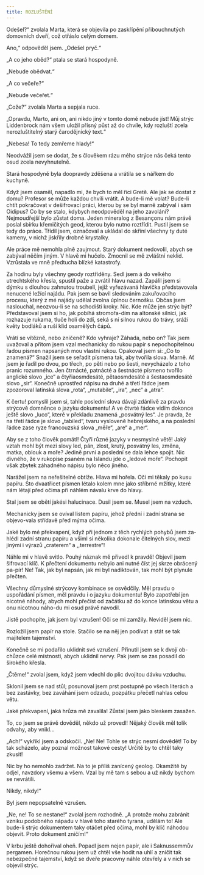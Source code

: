 ```yaml
---
title: ROZLUŠTĚNÍ
---
```


Odešel?“ zvolala Marta, která se objevila po zaskřípění přibouchnutých domovních dveří, což otřáslo celým domem.

Ano,“ odpověděl jsem. „Odešel pryč.“

„A co jeho oběd?“ ptala se stará hospodyně.

„Nebude obědvat.“

„A co večeře?“

„Nebude večeřet.“

„Cože?“ zvolala Marta a sepjala ruce.

„Opravdu, Marto, ani on, ani nikdo jiný v tomto domě nebude jíst! Můj strýc Liddenbrock nám všem uložil přísný půst až do chvíle, kdy rozluští zcela nerozluštitelný starý čarodějnický text.“

„Nebesa! To tedy zemřeme hlady!“

Neodvážil jsem se dodat, že s člověkem rázu mého strýce nás čeká tento osud zcela nevyhnutelně.

Stará hospodyně byla doopravdy zděšena a vrátila se s nářkem do kuchyně.

Když jsem osaměl, napadlo mi, že bych to měl říci Gretě. Ale jak se dostat z domu? Profesor se může každou chvíli vrátit. A bude-li mě volat? Bude-li chtít pokračovat v dešifrovací práci, kterou by se byl marně zabýval i sám Oidipus? Co by se stalo, kdybych neodpověděl na jeho zavolání? Nejmoudřejší bylo zůstat doma. Jeden mineralog z Besançonu nám právě poslal sbírku křemičitých geod, kterou bylo nutno roztřídit. Pustil jsem se tedy do práce. Třídil jsem, označoval a ukládal do skříní všechny ty duté kameny, v nichž jiskřily drobné krystalky.

Ale práce mě nemohla plně zaujmout. Starý dokument nedovolil, abych se zabýval něčím jiným. V hlavě mi hučelo. Zmocnil se mě zvláštní neklid. Vzrůstala ve mně předtucha blízké katastrofy.

Za hodinu byly všechny geody roztříděny. Sedl jsem á do velkého utrechtského křesla, spustil paže a zvrátil hlavu nazad. Zapálil jsem si dýmku s dlouhou zahnutou troubelí, jejíž vyřezávaná hlavička představovala nenucené ležící najádu. Pak jsem se bavil sledováním zakuřovacího procesu, který z mé najády udělal zvolna úplnou černošku. Občas jsem naslouchal, neozvou-li se na schodišti kroky. Nic. Kde může jen strýc být? Představoval jsem si ho, jak pobíhá stromořa-dím na altonské silnici, jak rozhazuje rukama, tluče holí do zdí, seká s ní silnou rukou do trávy, sráží květy bodláků a ruší klid osamělých čápů.

Vrátí se vítězně, nebo zničeně? Kdo vyhraje? Záhada, nebo on? Tak jsem uvažoval a přitom jsem vzal mechanicky do rukou papír s nepochopitelnou řadou písmen napsaných mou vlastní rukou. Opakoval jsem si: „Co to znamená?“ Snažil jsem se seřadit písmena tak, aby tvořila slova. Marně. Ať jsem je řadil po dvou, po třech, po pěti nebo po šesti, nevycházelo z toho pranic rozumného. Jen čtrnácté, patnácté a šestnácté písmeno tvořilo anglické slovo „ice“ a čtyřiaosmdesáté, pětaosmdesáté a šestaosmdesáté slovo „sir“. Konečně uprostřed nápisu na druhé a třetí řádce jsem zpozoroval latinská slova „rota“, „mutabile“, „ira“, „nec“ a „atra“.

K čertu! pomyslil jsem si, tahle poslední slova dávají zdánlivě za pravdu strýcově domněnce o jazyku dokumentu! A ve čtvrté řádce vidím dokonce ještě slovo „luco“, které v překladu znamená „posvátný les“. Je pravda, že na třetí řádce je slovo „tabiled“, tvaru vysloveně hebrejského, a na poslední řádce zase ryze francouzská slova „měře“, „are“ a „mer“.

Aby se z toho člověk pomátl! Čtyři různé jazyky v nesmyslné větě! Jaký vztah mohl být mezi slovy led, pán, zlost, krutý, posvátný les, změna, matka, oblouk a moře? Jedině první a poslední se dala lehce spojit. Nic divného, že v rukopise psaném na Islandu jde o „ledové moře“. Pochopit však zbytek záhadného nápisu bylo něco jiného.

Narážel jsem na neřešitelné obtíže. Hlava mi hořela. Oči mi těkaly po kusu papíru. Sto dvaatřicet písmen létalo kolem mne jako stříbrné mžitky, které nám létají před očima při náhlém návalu krve do hlavy.

Stal jsem se obětí jakési halucinace. Dusil jsem se. Musel jsem na vzduch.

Mechanicky jsem se ovíval listem papíru, jehož přední i zadní strana se objevo-vala střídavě před mýma očima.

Jaké bylo mé překvapení, když při jednom z těch rychlých pohybů jsem za-hlédl zadní stranu papíru a všiml si několika dokonale čitelných slov, mezi jinými i výrazů „craterem“ a ,,terrestre“!

Náhle mi v hlavě svitlo. Pouhý náznak mě přivedl k pravdě! Objevil jsem šifrovací klíč. K přečtení dokumentu nebylo ani nutné číst jej skrze obrácený pa-pír! Ne! Tak, jak byl napsán, jak mi byl nadiktován, tak mohl být plynule přečten.

Všechny důmyslné strýcovy kombinace se osvědčily. Měl pravdu o uspořádání písmen, měl pravdu i o jazyku dokumentu! Bylo zapotřebí jen nicotné náhody, abych mohl přečíst od začátku až do konce latinskou větu a onu nicotnou náho-du mi osud právě navodil.

Jistě pochopíte, jak jsem byl vzrušen! Oči se mi zamžily. Neviděl jsem nic.

Rozložil jsem papír na stole. Stačilo se na něj jen podívat a stát se tak majitelem tajemství.

Konečně se mi podařilo uklidnit své vzrušení. Přinutil jsem se k dvojí ob-chůzce celé místnosti, abych uklidnil nervy. Pak jsem se zas posadil do širokého křesla.

„Čtěme!“ zvolal jsem, když jsem vdechl do plic dvojitou dávku vzduchu.

Sklonil jsem se nad stůl; posunoval jsem prst postupně po všech literách a bez zastávky, bez zaváhání jsem odzadu, pozpátku přečetl nahlas celou větu.

Jaké překvapení, jaká hrůza mě zavalila! Zůstal jsem jako bleskem zasažen.

To, co jsem se právě dověděl, někdo už provedl! Nějaký člověk měl tolik odvahy, aby vnikl…

„Ach!“ vykřikl jsem a odskočil. „Ne! Ne! Tohle se strýc nesmí dovědět! To by tak scházelo, aby poznal možnost takové cesty! Určitě by to chtěl taky zkusit!

Nic by ho nemohlo zadržet. Na to je příliš zanícený geolog. Okamžitě by odjel, navzdory všemu a všem. Vzal by mě tam s sebou a už nikdy bychom se nevrátili.

Nikdy, nikdy!“

Byl jsem nepopsatelně vzrušen.

„Ne, ne! To se nestane!“ zvolal jsem rozhodně. „A protože mohu zabránit vzniku podobného nápadu v hlavě toho starého tyrana, udělám to! Ale bude-li strýc dokumentem taky otáčet před očima, mohl by klíč náhodou objevit. Proto dokument zničím!“

V krbu ještě dohoříval oheň. Popadl jsem nejen papír, ale i Saknussemmův pergamen. Horečnou rukou jsem už chtěl vše hodit na uhlí a zničit tak nebezpečné tajemství, když se dveře pracovny náhle otevřely a v nich se objevil strýc.
